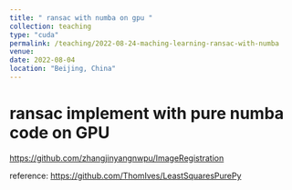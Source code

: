 ```yaml
---
title: " ransac with numba on gpu "
collection: teaching
type: "cuda"
permalink: /teaching/2022-08-24-maching-learning-ransac-with-numba
venue: 
date: 2022-08-04
location: "Beijing, China"
---
```


# ransac implement with pure numba code on GPU

https://github.com/zhangjinyangnwpu/ImageRegistration

reference: https://github.com/ThomIves/LeastSquaresPurePy




